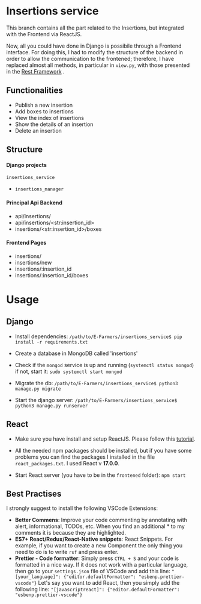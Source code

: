 
# Insertions service

This branch contains all the part related to the Insertions, but integrated with the Frontend via ReactJS.

Now, all you could have done in Django is possibile through a Frontend interface. For doing this, I had to modify the structure of the backend in order to allow the communication to the frontened; therefore, I have replaced almost all methods, in particular in `view.py`, with those presented in the [Rest Framework](https://www.django-rest-framework.org/) .


## Functionalities


- Publish a new insertion
- Add boxes to insertions
- View the index of insertions
- Show the details of an insertion
- Delete an insertion


## Structure

#### Django projects

`insertions_service`
-  `insertions_manager`

#### Principal Api Backend

- api/insertions/
- api/insertions/\<str:insertion_id\>
- insertions/\<str:insertion_id\>/boxes
  

#### Frontend Pages

- insertions/
- insertions/new
- insertions/:insertion_id
- insertions/:insertion_id/boxes

# Usage

  

## Django

- Install dependencies: `/path/to/E-Farmers/insertions_service$ pip install -r requirements.txt`

  

- Create a database in MongoDB called 'insertions'

  

- Check if the `mongod` service is up and running (`systemctl status mongod`) if not, start it: `sudo systemctl start mongod`

  

- Migrate the db: `/path/to/E-Farmers/insertions_service$ python3 manage.py migrate`

  

- Start the django server: `/path/to/E-Farmers/insertions_service$ python3 manage.py runserver`

  

## React

- Make sure you have install and setup ReactJS. Please follow this [tutorial](https://e-farmers.atlassian.net/wiki/spaces/EF/pages/4554753/Setup+ReactJS?atlOrigin=eyJpIjoiMmQ5MDM3YmZlMGNkNDYzNThlNjMyNjk0ODUwYWY2NDQiLCJwIjoiaiJ9).

  

- All the needed npm packages should be installed, but if you have some problems you can find the packages I installed in the file `react_packages.txt`. I used React v **17.0.0**.

  

- Start React server (you have to be in the `frontened` folder): `npm start`

## Best Practises
I strongly suggest to install the following VSCode Extensions:
- **Better Commens**: Improve your code commenting by annotating with alert, informational, TODOs, etc. When you find an additional * to my comments it is because they are highlighted.
- **ES7+ React/Redux/React-Native snippets**: React Snippets. For example, if you want to create a new Component the only thing you need to do is to write `rsf` and press enter.
- **Prettier - Code formatter**: Simply press `CTRL + S` and your code is formatted in a nice way. If it does not work with a particular language, then go to your `settings.json` file of VSCode and add this line: 
`"[your_language]": {"editor.defaultFormatter": "esbenp.prettier-vscode"}`
Let's say you want to add React, then you simply add the following line:
 `"[javascriptreact]": {"editor.defaultFormatter": "esbenp.prettier-vscode"}`
